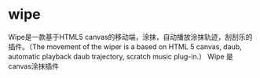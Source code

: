 # wipe
Wipe是一款基于HTML5 canvas的移动端，涂抹，自动播放涂抹轨迹，刮刮乐的插件。（The movement of the wiper is a based on HTML 5 canvas, daub, automatic playback daub trajectory, scratch music plug-in.）
Wipe 是canvas涂抹插件
